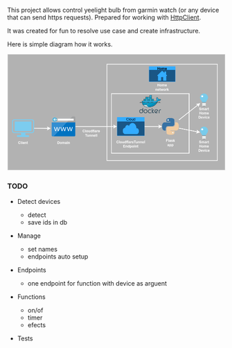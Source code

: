 This project allows control yeelight bulb from garmin watch (or any device that can send https requests).
Prepared for working with [HttpClient](https://apps.garmin.com/en-US/apps/da241207-e929-4cdf-9662-11ab17ffd70d).

It was created for fun to resolve use case and create infrastructure. 

Here is simple diagram how it works.

![Diagram](gl.drawio.png)


### TODO
- Detect devices
    - detect
    - save ids in db

- Manage
    - set names
    - endpoints auto setup

- Endpoints 
    - one endpoint for function with device as arguent

- Functions 
    - on/of
    - timer
    - efects

- Tests